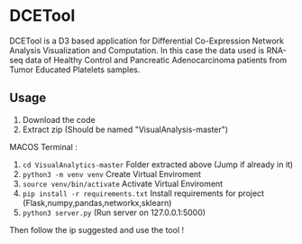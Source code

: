 # DCETool 

DCETool is a D3 based application for Differential Co-Expression Network Analysis Visualization and Computation. In this case the data used is RNA-seq data of Healthy Control and Pancreatic Adenocarcinoma patients from Tumor Educated Platelets samples.

## Usage

1) Download the code 
2) Extract zip (Should be named "VisualAnalysis-master")

MACOS Terminal :

1) ``cd VisualAnalytics-master`` Folder extracted above (Jump if already in it)
2) ``python3 -m venv venv`` Create Virtual Enviroment
3) ``source venv/bin/activate`` Activate Virtual Enviroment
4) ``pip install -r requirements.txt`` Install requirements for project (Flask,numpy,pandas,networkx,sklearn)
5) ``python3 server.py`` (Run server on 127.0.0.1:5000)

Then follow the ip suggested and use the tool !
